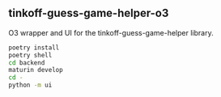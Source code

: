 ## tinkoff-guess-game-helper-o3

O3 wrapper and UI for the tinkoff-guess-game-helper library.

```sh
poetry install
poetry shell
cd backend
maturin develop
cd -
python -m ui
```
